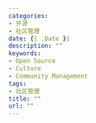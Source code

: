 ```yaml
---
categories:
- 开源
- 社区管理
date: {{ .Date }}
description: ""
keywords:
- Open Source
- Culture
- Community Management
tags:
- 社区管理
title: ""
url: ""
---
```

